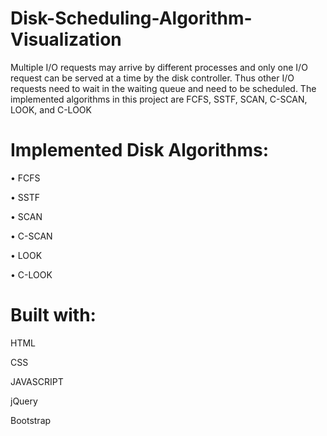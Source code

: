 # Disk-Scheduling-Algorithm-Visualization
Multiple I/O requests may arrive by different processes and only one I/O request can be served at a time by the disk controller. Thus other I/O requests need to wait in the waiting queue and need to be scheduled. The implemented algorithms in this project are FCFS, SSTF, SCAN, C-SCAN, LOOK, and C-LOOK
# Implemented Disk Algorithms:
•	FCFS

•	SSTF

•	SCAN

•	C-SCAN

•	LOOK

•	C-LOOK

# Built with:

HTML

CSS

JAVASCRIPT

jQuery

Bootstrap
